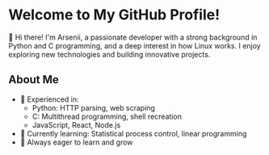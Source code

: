 # Welcome to My GitHub Profile!

👋 Hi there! I'm Arsenii, a passionate developer with a strong background in Python and C programming, and a deep interest in how Linux works. I enjoy exploring new technologies and building innovative projects.

## About Me

- 🌟 Experienced in:
  - Python: HTTP parsing, web scraping
  - C: Multithread programming, shell recreation
  - JavaScript, React, Node.js
- 💬 Currently learning: Statistical process control, linear programming
- 🌱 Always eager to learn and grow
